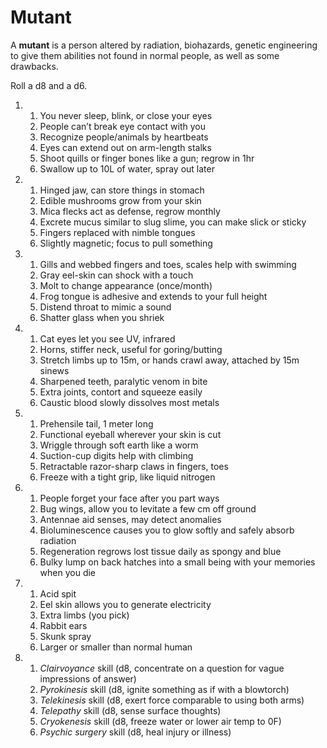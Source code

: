 # Mutant
A **mutant** is a person altered by radiation, biohazards, genetic engineering to give them abilities not found in normal people, as well as some drawbacks.

Roll a d8 and a d6.

1. 
    1. You never sleep, blink, or close your eyes
    1. People can’t break eye contact with you
    1. Recognize people/animals by heartbeats
    1. Eyes can extend out on arm-length stalks
    1. Shoot quills or finger bones like a gun; regrow in 1hr
    1. Swallow up to 10L of water, spray out later
2.
    1. Hinged jaw, can store things in stomach
    2. Edible mushrooms grow from your skin
    2. Mica flecks act as defense, regrow monthly
    2. Excrete mucus similar to slug slime, you can make slick or sticky
    2. Fingers replaced with nimble tongues
    2. Slightly magnetic; focus to pull something
3.
    1. Gills and webbed fingers and toes, scales help with swimming
    3. Gray eel-skin can shock with a touch
    3. Molt to change appearance (once/month)
    3. Frog tongue is adhesive and extends to your full height
    3. Distend throat to mimic a sound
    3. Shatter glass when you shriek
4.
    1. Cat eyes let you see UV, infrared
    4. Horns, stiffer neck, useful for goring/butting
    4. Stretch limbs up to 15m, or hands crawl away, attached by 15m sinews
    4. Sharpened teeth, paralytic venom in bite
    4. Extra joints, contort and squeeze easily
    4. Caustic blood slowly dissolves most metals
5.
    1. Prehensile tail, 1 meter long
    5. Functional eyeball wherever your skin is cut
    5. Wriggle through soft earth like a worm
    5. Suction-cup digits help with climbing
    5. Retractable razor-sharp claws in fingers, toes
    5. Freeze with a tight grip, like liquid nitrogen
6.
    1. People forget your face after you part ways
    6. Bug wings, allow you to levitate a few cm off ground
    6. Antennae aid senses, may detect anomalies
    6. Bioluminescence causes you to glow softly and safely absorb radiation
    6. Regeneration regrows lost tissue daily as spongy and blue
    6. Bulky lump on back hatches into a small being with your memories when you die
7. 
    1. Acid spit
    1. Eel skin allows you to generate electricity
    1. Extra limbs (you pick)
    1. Rabbit ears
    1. Skunk spray
    1. Larger or smaller than normal human
8. 
    1. _Clairvoyance_ skill (d8, concentrate on a question for vague impressions of answer)
    1. _Pyrokinesis_ skill (d8, ignite something as if with a blowtorch)
    1. _Telekinesis_ skill (d8, exert force comparable to using both arms)
    1. _Telepathy_ skill (d8, sense surface thoughts)
    1. _Cryokenesis_ skill (d8, freeze water or lower air temp to 0F)
    1. _Psychic surgery_ skill (d8, heal injury or illness)